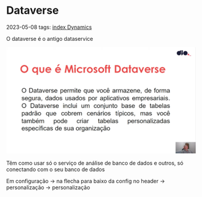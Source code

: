 # Dataverse
2023-05-08
tags: [index Dynamics](index%20Dynamics.md)

O dataverse é o antigo dataservice

![](../../Pasted%20image%2020230508145934.png)

Têm como usar só o serviço de análise de banco de dados e outros, só conectando com o seu banco de dados

Em configuração -> na flecha para baixo da config no header ->  personalização ->  personalização 
